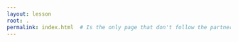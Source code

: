 ```yaml
---
layout: lesson
root: .
permalink: index.html  # Is the only page that don't follow the partner /:path/index.html
---
```


